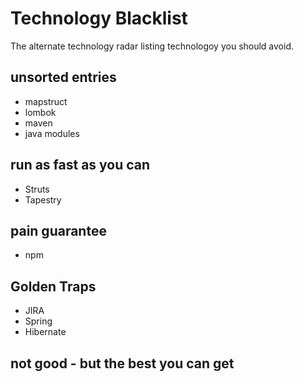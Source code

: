 # Technology Blacklist
The alternate technology radar listing technologoy you should avoid.

## unsorted entries
* mapstruct
* lombok
* maven
* java modules

## run as fast as you can
* Struts
* Tapestry

## pain guarantee
* npm

## Golden Traps
* JIRA
* Spring
* Hibernate

## not good - but the best you can get

